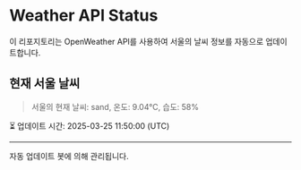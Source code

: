 
# Weather API Status

이 리포지토리는 OpenWeather API를 사용하여 서울의 날씨 정보를 자동으로 업데이트합니다.

## 현재 서울 날씨
> 서울의 현재 날씨: sand, 온도: 9.04°C, 습도: 58%

⏳ 업데이트 시간: 2025-03-25 11:50:00 (UTC)

---
자동 업데이트 봇에 의해 관리됩니다.
